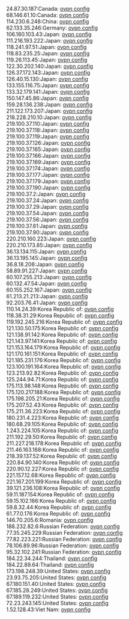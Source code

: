 24.87.30.187:Canada: [ovpn config](vpn/24_87_30_187.ovpn)  
68.146.61.10:Canada: [ovpn config](vpn/68_146_61_10.ovpn)  
114.230.6.248:China: [ovpn config](vpn/114_230_6_248.ovpn)  
62.133.35.246:Germany: [ovpn config](vpn/62_133_35_246.ovpn)  
106.180.103.43:Japan: [ovpn config](vpn/106_180_103_43.ovpn)  
111.216.193.222:Japan: [ovpn config](vpn/111_216_193_222.ovpn)  
118.241.97.51:Japan: [ovpn config](vpn/118_241_97_51.ovpn)  
118.83.235.25:Japan: [ovpn config](vpn/118_83_235_25.ovpn)  
119.26.113.45:Japan: [ovpn config](vpn/119_26_113_45.ovpn)  
122.30.202.140:Japan: [ovpn config](vpn/122_30_202_140.ovpn)  
126.37.172.143:Japan: [ovpn config](vpn/126_37_172_143.ovpn)  
126.40.15.130:Japan: [ovpn config](vpn/126_40_15_130.ovpn)  
133.155.116.75:Japan: [ovpn config](vpn/133_155_116_75.ovpn)  
133.32.179.141:Japan: [ovpn config](vpn/133_32_179_141.ovpn)  
150.147.45.86:Japan: [ovpn config](vpn/150_147_45_86.ovpn)  
159.28.136.238:Japan: [ovpn config](vpn/159_28_136_238.ovpn)  
211.122.173.207:Japan: [ovpn config](vpn/211_122_173_207.ovpn)  
218.228.210.10:Japan: [ovpn config](vpn/218_228_210_10.ovpn)  
219.100.37.110:Japan: [ovpn config](vpn/219_100_37_110.ovpn)  
219.100.37.118:Japan: [ovpn config](vpn/219_100_37_118.ovpn)  
219.100.37.119:Japan: [ovpn config](vpn/219_100_37_119.ovpn)  
219.100.37.126:Japan: [ovpn config](vpn/219_100_37_126.ovpn)  
219.100.37.165:Japan: [ovpn config](vpn/219_100_37_165.ovpn)  
219.100.37.166:Japan: [ovpn config](vpn/219_100_37_166.ovpn)  
219.100.37.169:Japan: [ovpn config](vpn/219_100_37_169.ovpn)  
219.100.37.174:Japan: [ovpn config](vpn/219_100_37_174.ovpn)  
219.100.37.177:Japan: [ovpn config](vpn/219_100_37_177.ovpn)  
219.100.37.179:Japan: [ovpn config](vpn/219_100_37_179.ovpn)  
219.100.37.190:Japan: [ovpn config](vpn/219_100_37_190.ovpn)  
219.100.37.2:Japan: [ovpn config](vpn/219_100_37_2.ovpn)  
219.100.37.24:Japan: [ovpn config](vpn/219_100_37_24.ovpn)  
219.100.37.29:Japan: [ovpn config](vpn/219_100_37_29.ovpn)  
219.100.37.54:Japan: [ovpn config](vpn/219_100_37_54.ovpn)  
219.100.37.56:Japan: [ovpn config](vpn/219_100_37_56.ovpn)  
219.100.37.81:Japan: [ovpn config](vpn/219_100_37_81.ovpn)  
219.100.37.90:Japan: [ovpn config](vpn/219_100_37_90.ovpn)  
220.210.160.223:Japan: [ovpn config](vpn/220_210_160_223.ovpn)  
220.210.173.85:Japan: [ovpn config](vpn/220_210_173_85.ovpn)  
36.13.134.115:Japan: [ovpn config](vpn/36_13_134_115.ovpn)  
36.13.195.145:Japan: [ovpn config](vpn/36_13_195_145.ovpn)  
36.8.18.206:Japan: [ovpn config](vpn/36_8_18_206.ovpn)  
58.89.91.227:Japan: [ovpn config](vpn/58_89_91_227.ovpn)  
60.107.255.213:Japan: [ovpn config](vpn/60_107_255_213.ovpn)  
60.132.47.54:Japan: [ovpn config](vpn/60_132_47_54.ovpn)  
60.155.252.167:Japan: [ovpn config](vpn/60_155_252_167.ovpn)  
61.213.21.213:Japan: [ovpn config](vpn/61_213_21_213.ovpn)  
92.203.76.41:Japan: [ovpn config](vpn/92_203_76_41.ovpn)  
110.14.24.39:Korea Republic of: [ovpn config](vpn/110_14_24_39.ovpn)  
118.38.31.29:Korea Republic of: [ovpn config](vpn/118_38_31_29.ovpn)  
119.192.245.216:Korea Republic of: [ovpn config](vpn/119_192_245_216.ovpn)  
121.130.50.175:Korea Republic of: [ovpn config](vpn/121_130_50_175.ovpn)  
121.138.91.142:Korea Republic of: [ovpn config](vpn/121_138_91_142.ovpn)  
121.143.97.141:Korea Republic of: [ovpn config](vpn/121_143_97_141.ovpn)  
121.153.164.179:Korea Republic of: [ovpn config](vpn/121_153_164_179.ovpn)  
121.170.161.151:Korea Republic of: [ovpn config](vpn/121_170_161_151.ovpn)  
121.185.231.176:Korea Republic of: [ovpn config](vpn/121_185_231_176.ovpn)  
123.100.191.164:Korea Republic of: [ovpn config](vpn/123_100_191_164.ovpn)  
123.213.92.82:Korea Republic of: [ovpn config](vpn/123_213_92_82.ovpn)  
125.244.94.71:Korea Republic of: [ovpn config](vpn/125_244_94_71.ovpn)  
175.113.98.148:Korea Republic of: [ovpn config](vpn/175_113_98_148.ovpn)  
175.120.217.188:Korea Republic of: [ovpn config](vpn/175_120_217_188.ovpn)  
175.198.205.21:Korea Republic of: [ovpn config](vpn/175_198_205_21.ovpn)  
175.207.52.43:Korea Republic of: [ovpn config](vpn/175_207_52_43.ovpn)  
175.211.36.223:Korea Republic of: [ovpn config](vpn/175_211_36_223.ovpn)  
180.231.4.223:Korea Republic of: [ovpn config](vpn/180_231_4_223.ovpn)  
180.68.29.105:Korea Republic of: [ovpn config](vpn/180_68_29_105.ovpn)  
1.243.224.105:Korea Republic of: [ovpn config](vpn/1_243_224_105.ovpn)  
211.192.29.50:Korea Republic of: [ovpn config](vpn/211_192_29_50.ovpn)  
211.227.218.178:Korea Republic of: [ovpn config](vpn/211_227_218_178.ovpn)  
211.46.163.168:Korea Republic of: [ovpn config](vpn/211_46_163_168.ovpn)  
218.39.137.52:Korea Republic of: [ovpn config](vpn/218_39_137_52.ovpn)  
220.84.90.140:Korea Republic of: [ovpn config](vpn/220_84_90_140.ovpn)  
220.90.12.227:Korea Republic of: [ovpn config](vpn/220_90_12_227.ovpn)  
221.157.12.68:Korea Republic of: [ovpn config](vpn/221_157_12_68.ovpn)  
221.167.201.199:Korea Republic of: [ovpn config](vpn/221_167_201_199.ovpn)  
39.121.236.108:Korea Republic of: [ovpn config](vpn/39_121_236_108.ovpn)  
59.11.187.154:Korea Republic of: [ovpn config](vpn/59_11_187_154.ovpn)  
59.15.102.166:Korea Republic of: [ovpn config](vpn/59_15_102_166.ovpn)  
59.8.32.44:Korea Republic of: [ovpn config](vpn/59_8_32_44.ovpn)  
61.77.0.176:Korea Republic of: [ovpn config](vpn/61_77_0_176.ovpn)  
146.70.205.6:Romania: [ovpn config](vpn/146_70_205_6.ovpn)  
188.232.82.6:Russian Federation: [ovpn config](vpn/188_232_82_6.ovpn)  
77.35.245.229:Russian Federation: [ovpn config](vpn/77_35_245_229.ovpn)  
77.82.223.221:Russian Federation: [ovpn config](vpn/77_82_223_221.ovpn)  
78.106.89.96:Russian Federation: [ovpn config](vpn/78_106_89_96.ovpn)  
95.32.102.241:Russian Federation: [ovpn config](vpn/95_32_102_241.ovpn)  
184.22.34.244:Thailand: [ovpn config](vpn/184_22_34_244.ovpn)  
184.22.89.64:Thailand: [ovpn config](vpn/184_22_89_64.ovpn)  
173.198.248.39:United States: [ovpn config](vpn/173_198_248_39.ovpn)  
23.93.75.205:United States: [ovpn config](vpn/23_93_75_205.ovpn)  
67.180.151.40:United States: [ovpn config](vpn/67_180_151_40.ovpn)  
67.185.28.249:United States: [ovpn config](vpn/67_185_28_249.ovpn)  
67.189.119.232:United States: [ovpn config](vpn/67_189_119_232.ovpn)  
72.23.243.145:United States: [ovpn config](vpn/72_23_243_145.ovpn)  
1.52.128.43:Viet Nam: [ovpn config](vpn/1_52_128_43.ovpn)  
